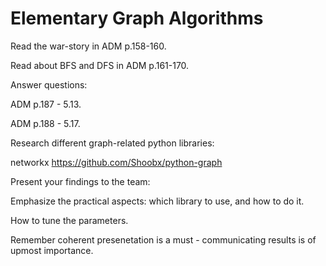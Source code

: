 # Elementary Graph Algorithms

Read the war-story in ADM p.158-160.

Read about BFS and DFS in ADM p.161-170.

Answer questions:

ADM p.187 - 5.13.

ADM p.188 - 5.17.

Research different graph-related python libraries:

networkx
https://github.com/Shoobx/python-graph

Present your findings to the team:

Emphasize the practical aspects: which library to use, and how to do it. 

How to tune the parameters. 

Remember coherent presenetation is a must - communicating results is of upmost importance.
